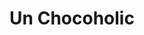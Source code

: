 --- 
title: "Un Chocoholic"
publishdate: "2019-6-5T16:48:46+02:00"
src: "https://365manga.net/manga/un-chocoholic"
image: "https://data.365manga.net/images/thumbnails/16174-un-chocoholic.jpg"
description: "I thought we weren't living in the same world but then I had to play the perfect girlfriend for that popular boy?! No wait! Don't be that kind with me!!!"
---